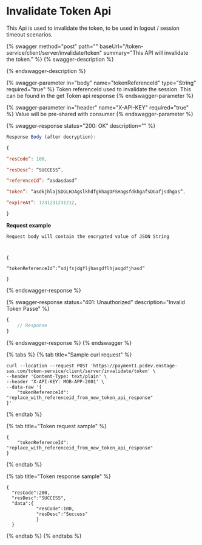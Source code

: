 # Invalidate Token Api

This Api is used to invalidate the token, to be used in logout / session timeout scenarios.

{% swagger method="post" path="" baseUrl="/token-service/client/server/invalidate/token" summary="This API will invalidate the token." %}
{% swagger-description %}

{% endswagger-description %}

{% swagger-parameter in="body" name="tokenReferenceId" type="String" required="true" %}
Token referenceId used to invalidate the session. This can be found in the get Token api response
{% endswagger-parameter %}

{% swagger-parameter in="header" name="X-API-KEY" required="true" %}
Value will be pre-shared with consumer
{% endswagger-parameter %}

{% swagger-response status="200: OK" description="" %}
```javascript
Response Body (after decryption): 

{ 

“resCode”: 100, 

“resDesc”: “SUCCESS”, 

“referenceId”: “asdasdasd” 

“token”: “asdkjhlajSDGLHJAgslkhdfgkhagDFSHagsfdkhgafsDGafjsdhgas”, 

“expireAt”: 1231231231212, 

} 
```

**Request example**

```
Request body will contain the encrypted value of JSON String
```

```
 

{ 

“tokenReferenceId”:”sdjfsjdgfljhasgdflhjasgdfjhasd” 

} 
```
{% endswagger-response %}

{% swagger-response status="401: Unauthorized" description="Invalid Token Passe" %}
```javascript
{
    // Response
}
```
{% endswagger-response %}
{% endswagger %}

{% tabs %}
{% tab title="Sample curl request" %}
```
curl --location --request POST 'https://payment1.pcdev.enstage-sas.com/token-service/client/server/invalidate/token' \
--header 'Content-Type: text/plain' \
--header 'X-API-KEY: MOB-APP-2001' \
--data-raw '{
    "tokenReferenceId": "replace_with_referenceid_from_new_token_api_response"
}'
```
{% endtab %}

{% tab title="Token request sample" %}
```
{
    "tokenReferenceId": "replace_with_referenceid_from_new_token_api_response"
}
```
{% endtab %}

{% tab title="Token response sample" %}
```
{
  "resCode":200,
  "resDesc":"SUCCESS",
  "data":{
           "resCode":100,
           "resDesc":"Success"
           }
  }
```
{% endtab %}
{% endtabs %}
